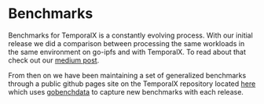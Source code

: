 # Benchmarks

Benchmarks for TemporalX is a constantly evolving process. With our initial release we did a comparison between processing the same workloads in the same environment on go-ipfs and with TemporalX. To read about that check out our [medium post](https://medium.com/temporal-cloud/temporalx-vs-go-ipfs-official-node-benchmarks-8457037a77cf).

From then on we have been maintaining a set of generalized benchmarks through a public github pages site on the TemporalX repository located [here](https://rtradeltd.github.io/TemporalX/) which uses [gobenchdata](https://github.com/marketplace/actions/continuous-benchmarking-for-go) to capture new benchmarks with each release.
